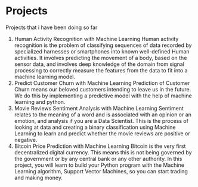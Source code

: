 # Projects
Projects that i have been doing so far
1. Human Activity Recognition with Machine Learning
Human activity recognition is the problem of classifying sequences of data recorded by specialized harnesses or smartphones into known well-defined Human activities.
It involves predicting the movement of a body, based on the sensor data, and involves deep knowledge of the domain from signal processing to correctly measure the features from the data to fit into a machine learning model.
2. Predict Customer Churn with Machine Learning
Prediction of Customer Churn means our beloved customers intending to leave us in the future. We do this by implementing a predictive model with the help of machine learning and python. 
3. Movie Reviews Sentiment Analysis with Machine Learning
Sentiment relates to the meaning of a word and is associated with an opinion or an emotion, and analysis if you are a Data Scientist.
This is the process of looking at data and creating a binary classification using Machine Learning to learn and predict whether the movie reviews are positive or negative.
4. Bitcoin Price Prediction with Machine Learning
Bitcoin is the very first decentralized digital currency. This means this is not being governed by the government or by any central bank or any other authority.
In this project, you will learn to build your Python program with the Machine Learning algorithm, Support Vector Machines, so you can start trading and making money.
